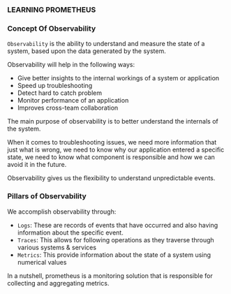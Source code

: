 ### LEARNING PROMETHEUS

### Concept Of Observability

`Observability` is the ability to understand and measure the state of a system, based upon the data generated by the system.

Observability will help in the following ways:

- Give better insights to the internal workings of a system or application
- Speed up troubleshooting
- Detect hard to catch problem
- Monitor performance of an application
- Improves cross-team collaboration

The main purpose of observability is to better understand the internals of the system.

When it comes to troubleshooting issues, we need more information that just what is wrong, we need to know why our application entered a specific state, we need to know what component is responsible and how we can avoid it in the future.

Observability gives us the flexibility to understand unpredictable events.

### Pillars of Observability
We accomplish observability through:

- `Logs`: These are records of events that have occurred and also having information about the specific event.
- `Traces`: This allows for following operations as they traverse through various systems & services
- `Metrics`: This provide information about the state of a system using numerical values

In a nutshell, prometheus is a monitoring solution that is responsible for collecting and aggregating metrics.
